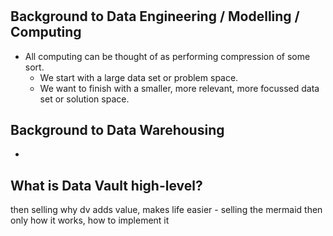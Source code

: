 # 

## Background to Data Engineering / Modelling / Computing

* All computing can be thought of as performing compression of some sort.
	- We start with a large data set or problem space.
	- We want to finish with a smaller, more relevant, more focussed data set or solution space.

## Background to Data Warehousing

* 
## What is Data Vault high-level?
then selling why dv adds value, makes life easier - selling the mermaid
then only how it works, how to implement it

